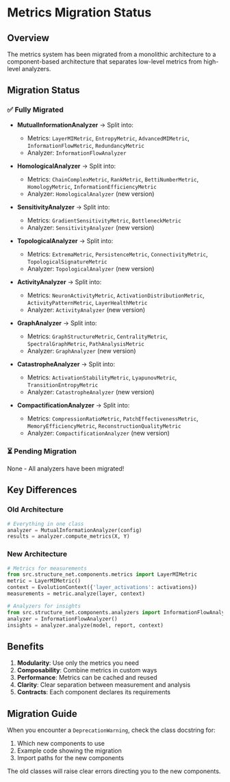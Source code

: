 # Metrics Migration Status

## Overview
The metrics system has been migrated from a monolithic architecture to a component-based architecture that separates low-level metrics from high-level analyzers.

## Migration Status

### ✅ Fully Migrated
- **MutualInformationAnalyzer** → Split into:
  - Metrics: `LayerMIMetric`, `EntropyMetric`, `AdvancedMIMetric`, `InformationFlowMetric`, `RedundancyMetric`
  - Analyzer: `InformationFlowAnalyzer`
  
- **HomologicalAnalyzer** → Split into:
  - Metrics: `ChainComplexMetric`, `RankMetric`, `BettiNumberMetric`, `HomologyMetric`, `InformationEfficiencyMetric`
  - Analyzer: `HomologicalAnalyzer` (new version)

- **SensitivityAnalyzer** → Split into:
  - Metrics: `GradientSensitivityMetric`, `BottleneckMetric`
  - Analyzer: `SensitivityAnalyzer` (new version)

- **TopologicalAnalyzer** → Split into:
  - Metrics: `ExtremaMetric`, `PersistenceMetric`, `ConnectivityMetric`, `TopologicalSignatureMetric`
  - Analyzer: `TopologicalAnalyzer` (new version)

- **ActivityAnalyzer** → Split into:
  - Metrics: `NeuronActivityMetric`, `ActivationDistributionMetric`, `ActivityPatternMetric`, `LayerHealthMetric`
  - Analyzer: `ActivityAnalyzer` (new version)

- **GraphAnalyzer** → Split into:
  - Metrics: `GraphStructureMetric`, `CentralityMetric`, `SpectralGraphMetric`, `PathAnalysisMetric`
  - Analyzer: `GraphAnalyzer` (new version)

- **CatastropheAnalyzer** → Split into:
  - Metrics: `ActivationStabilityMetric`, `LyapunovMetric`, `TransitionEntropyMetric`
  - Analyzer: `CatastropheAnalyzer` (new version)

- **CompactificationAnalyzer** → Split into:
  - Metrics: `CompressionRatioMetric`, `PatchEffectivenessMetric`, `MemoryEfficiencyMetric`, `ReconstructionQualityMetric`
  - Analyzer: `CompactificationAnalyzer` (new version)

### ⏳ Pending Migration
None - All analyzers have been migrated!

## Key Differences

### Old Architecture
```python
# Everything in one class
analyzer = MutualInformationAnalyzer(config)
results = analyzer.compute_metrics(X, Y)
```

### New Architecture
```python
# Metrics for measurements
from src.structure_net.components.metrics import LayerMIMetric
metric = LayerMIMetric()
context = EvolutionContext({'layer_activations': activations})
measurements = metric.analyze(layer, context)

# Analyzers for insights
from src.structure_net.components.analyzers import InformationFlowAnalyzer
analyzer = InformationFlowAnalyzer()
insights = analyzer.analyze(model, report, context)
```

## Benefits
1. **Modularity**: Use only the metrics you need
2. **Composability**: Combine metrics in custom ways
3. **Performance**: Metrics can be cached and reused
4. **Clarity**: Clear separation between measurement and analysis
5. **Contracts**: Each component declares its requirements

## Migration Guide
When you encounter a `DeprecationWarning`, check the class docstring for:
1. Which new components to use
2. Example code showing the migration
3. Import paths for the new components

The old classes will raise clear errors directing you to the new components.